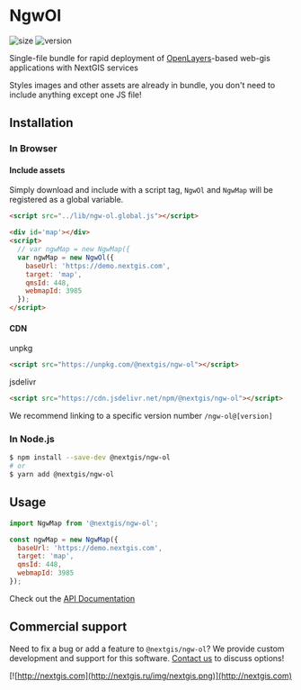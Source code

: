 # NgwOl

![size](https://img.shields.io/bundlephobia/minzip/@nextgis/ngw-ol) ![version](https://img.shields.io/npm/v/@nextgis/ngw-ol)

Single-file bundle for rapid deployment of [OpenLayers](https://openlayers.org/)-based web-gis applications with NextGIS services

Styles images and other assets are already in bundle, you don't need to include anything except one JS file!

## Installation

### In Browser

#### Include assets

Simply download and include with a script tag, `NgwOl` and `NgwMap` will be registered as a global variable.

```html
<script src="../lib/ngw-ol.global.js"></script>

<div id='map'></div>
<script>
  // var ngwMap = new NgwMap({
  var ngwMap = new NgwOl({
    baseUrl: 'https://demo.nextgis.com',
    target: 'map',
    qmsId: 448,
    webmapId: 3985
  });
</script>
```

#### CDN

unpkg

```html
<script src="https://unpkg.com/@nextgis/ngw-ol"></script>
```

jsdelivr

```html
<script src="https://cdn.jsdelivr.net/npm/@nextgis/ngw-ol"></script>
```

We recommend linking to a specific version number `/ngw-ol@[version]`

### In Node.js

```bash
$ npm install --save-dev @nextgis/ngw-ol
# or
$ yarn add @nextgis/ngw-ol
```

## Usage

```javascript
import NgwMap from '@nextgis/ngw-ol';

const ngwMap = new NgwMap({
  baseUrl: 'https://demo.nextgis.com',
  target: 'map',
  qmsId: 448,
  webmapId: 3985
});
```

Check out the [API Documentation](https://github.com/nextgis/nextgis_frontend/blob/master/markdown/ngw-map.md)

## Commercial support

Need to fix a bug or add a feature to `@nextgis/ngw-ol`? We provide custom development and support for this software. [Contact us](http://nextgis.com/contact/) to discuss options!

[![http://nextgis.com](http://nextgis.ru/img/nextgis.png)](http://nextgis.com)
